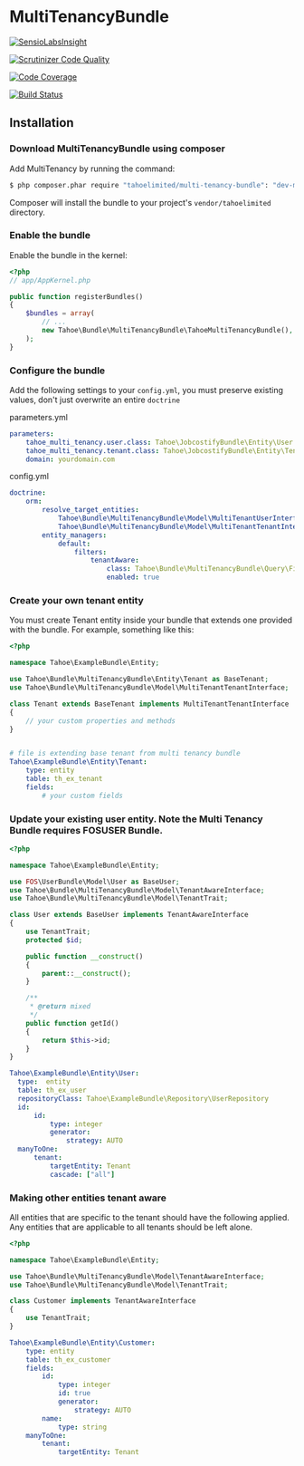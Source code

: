 MultiTenancyBundle
==================
[![SensioLabsInsight](https://insight.sensiolabs.com/projects/a5e560c5-e5f5-46a0-ae5b-8f463e774f01/small.png)](https://insight.sensiolabs.com/projects/a5e560c5-e5f5-46a0-ae5b-8f463e774f01)

[![Scrutinizer Code Quality](https://scrutinizer-ci.com/g/tahoelimited/multi-tenancy-bundle/badges/quality-score.png?b=master)](https://scrutinizer-ci.com/g/tahoelimited/multi-tenancy-bundle/?branch=master)

[![Code Coverage](https://scrutinizer-ci.com/g/tahoelimited/multi-tenancy-bundle/badges/coverage.png?b=master)](https://scrutinizer-ci.com/g/tahoelimited/multi-tenancy-bundle/?branch=master)

[![Build Status](https://scrutinizer-ci.com/g/tahoelimited/multi-tenancy-bundle/badges/build.png?b=master)](https://scrutinizer-ci.com/g/tahoelimited/multi-tenancy-bundle/build-status/master)

## Installation

### Download MultiTenancyBundle using composer

Add MultiTenancy by running the command:

``` bash
$ php composer.phar require "tahoelimited/multi-tenancy-bundle": "dev-master"
```

Composer will install the bundle to your project's `vendor/tahoelimited` directory.

### Enable the bundle

Enable the bundle in the kernel:

``` php
<?php
// app/AppKernel.php

public function registerBundles()
{
    $bundles = array(
        // ...
        new Tahoe\Bundle\MultiTenancyBundle\TahoeMultiTenancyBundle(),
    );
}
```
### Configure the bundle

Add the following settings to your ```config.yml```, you must preserve existing values, don't just overwrite an entire ```doctrine```

parameters.yml

``` yml
parameters:
    tahoe_multi_tenancy.user.class: Tahoe\JobcostifyBundle\Entity\User
    tahoe_multi_tenancy.tenant.class: Tahoe\JobcostifyBundle\Entity\Tenant
    domain: yourdomain.com
```

config.yml

``` yml
doctrine:
    orm:
        resolve_target_entities:
            Tahoe\Bundle\MultiTenancyBundle\Model\MultiTenantUserInterface: %tahoe_multi_tenancy.user.class%
            Tahoe\Bundle\MultiTenancyBundle\Model\MultiTenantTenantInterface: %tahoe_multi_tenancy.tenant.class%
        entity_managers:
            default:
                filters:
                    tenantAware:
                        class: Tahoe\Bundle\MultiTenancyBundle\Query\Filter\SQLFilter\TenantAwareFilter
                        enabled: true
```

### Create your own tenant entity

You must create Tenant entity inside your bundle that extends one provided with the bundle. For example, something like this:

``` php
<?php

namespace Tahoe\ExampleBundle\Entity;

use Tahoe\Bundle\MultiTenancyBundle\Entity\Tenant as BaseTenant;
use Tahoe\Bundle\MultiTenancyBundle\Model\MultiTenantTenantInterface;

class Tenant extends BaseTenant implements MultiTenantTenantInterface
{
    // your custom properties and methods
}


```


``` yml

# file is extending base tenant from multi tenancy bundle
Tahoe\ExampleBundle\Entity\Tenant:
    type: entity
    table: th_ex_tenant
    fields:
        # your custom fields

```

### Update your existing user entity. Note the Multi Tenancy Bundle requires FOSUSER Bundle.

``` php
<?php

namespace Tahoe\ExampleBundle\Entity;

use FOS\UserBundle\Model\User as BaseUser;
use Tahoe\Bundle\MultiTenancyBundle\Model\TenantAwareInterface;
use Tahoe\Bundle\MultiTenancyBundle\Model\TenantTrait;

class User extends BaseUser implements TenantAwareInterface
{
    use TenantTrait;
    protected $id;

    public function __construct()
    {
        parent::__construct();
    }

    /**
     * @return mixed
     */
    public function getId()
    {
        return $this->id;
    }
}
```

``` yml
Tahoe\ExampleBundle\Entity\User:
  type:  entity
  table: th_ex_user
  repositoryClass: Tahoe\ExampleBundle\Repository\UserRepository
  id:
      id:
          type: integer
          generator:
              strategy: AUTO
  manyToOne:
      tenant:
          targetEntity: Tenant
          cascade: ["all"]
```



### Making other entities tenant aware
All entities that are specific to the tenant should have the following applied. Any entities that are applicable to all tenants should be left alone.

``` php
<?php

namespace Tahoe\ExampleBundle\Entity;

use Tahoe\Bundle\MultiTenancyBundle\Model\TenantAwareInterface;
use Tahoe\Bundle\MultiTenancyBundle\Model\TenantTrait;

class Customer implements TenantAwareInterface
{
    use TenantTrait;
}


```


``` yml
Tahoe\ExampleBundle\Entity\Customer:
    type: entity
    table: th_ex_customer
    fields:
        id:
            type: integer
            id: true
            generator:
                strategy: AUTO
        name:
            type: string
    manyToOne:
        tenant:
            targetEntity: Tenant

```
